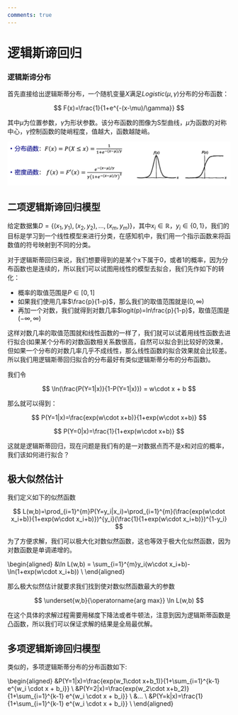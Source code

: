 ```yaml
---
comments: true
---
```


# 逻辑斯谛回归

### 逻辑斯谛分布

首先直接给出逻辑斯蒂分布，一个随机变量$X$满足$Logistic(\mu,\gamma)$分布的分布函数：

$$
F(x)=\frac{1}{1+e^{-(x-\mu)/\gamma}}
$$

其中$\mu$为位置参数，$\gamma$为形状参数。该分布函数的图像为S型曲线，$\mu$为函数的对称中心，$\gamma$控制函数的陡峭程度，值越大，函数越陡峭。

![](images/Logistic_Regression/2023-11-25-23-39-04.png#pic)

## 二项逻辑斯谛回归模型

给定数据集$D=\{(x_1,y_1),(x_2,y_2),...,(x_m,y_m)\}$，其中$x_i \in \mathbb{R}$，$y_i \in \{0,1\}$，我们的目标是学习到一个线性模型来进行分类，在感知机中，我们用一个指示函数来将函数值的符号映射到不同的分类。

对于逻辑斯蒂回归来说，我们想要得到的是某个x下属于0，或者1的概率，因为分布函数也是连续的，所以我们可以试图用线性的模型去拟合，我们先作如下的转化：

- 概率的取值范围是$P \in [0,1]$
- 如果我们使用几率$\frac{p}{1-p}$，那么我们的取值范围就是$(0,\infty)$
- 再加一个对数，我们就得到对数几率$logit(p)=ln\frac{p}{1-p}$，取值范围是$(-\infty,\infty)$

这样对数几率的取值范围就和线性函数的一样了，我们就可以试着用线性函数去进行拟合(如果某个分布的对数函数相关系数很高，自然可以拟合到比较好的效果，但如果一个分布的对数几率几乎不成线性，那么线性函数的拟合效果就会比较差。所以我们用逻辑斯蒂回归拟合的分布最好有类似逻辑斯蒂分布的分布函数)。
 
我们令

$$
    \ln(\frac{P(Y=1|x)}{1-P(Y=1|x)}) = w\cdot x + b
$$

那么就可以得到：

$$
P(Y=1|x)=\frac{exp(w\cdot x+b)}{1+exp(w\cdot x+b)}
$$

$$
P(Y=0|x)=\frac{1}{1+exp(w\cdot x+b)}
$$

这就是逻辑斯蒂回归，现在问题是我们有的是一对数据点而不是x和对应的概率，我们该如何进行拟合？

## 极大似然估计

我们定义如下的似然函数

$$
    L(w,b)=\prod_{i=1}^{m}P(Y=y_i|x_i)=\prod_{i=1}^{m}(\frac{exp(w\cdot x_i+b)}{1+exp(w\cdot x_i+b)})^{y_i}(\frac{1}{1+exp(w\cdot x_i+b)})^{1-y_i}
$$

为了方便求解，我们可以极大化对数似然函数，这也等效于极大化似然函数，因为对数函数是单调递增的。

\begin{aligned}
    &\ln L(w,b) = \sum_{i=1}^{m}y_i(w\cdot x_i+b)-\ln(1+exp(w\cdot x_i+b)) \\
\end{aligned}

那么极大似然估计就要求我们找到使对数似然函数最大的参数

$$
    \underset{w,b}{\operatorname{arg max}}  \ln L(w,b)
$$



在这个具体的求解过程需要用梯度下降法或者牛顿法，注意到因为逻辑斯蒂函数是凸函数，所以我们可以保证求解的结果是全局最优解。

## 多项逻辑斯谛回归模型

类似的，多项逻辑斯蒂分布的分布函数如下:

\begin{aligned}
    &P(Y=1|x)=\frac{exp(w_1\cdot x+b_1)}{1+\sum_{i=1}^{k-1} e^{w_i \cdot x + b_i}} \\
    &P(Y=2|x)=\frac{exp(w_2\cdot x+b_2)}{1+\sum_{i=1}^{k-1} e^{w_i \cdot x + b_i}} \\
    &... \\
    &P(Y=k|x)=\frac{1}{1+\sum_{i=1}^{k-1} e^{w_i \cdot x + b_i}} \\
\end{aligned}